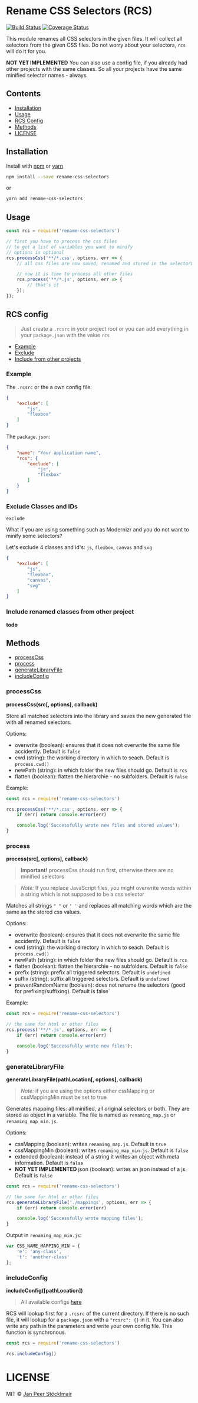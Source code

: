 # Rename CSS Selectors (RCS)

[![Build Status](https://travis-ci.org/JPeer264/node-rename-css-selectors.svg?branch=master)](https://travis-ci.org/JPeer264/node-rename-css-selectors)
[![Coverage Status](https://coveralls.io/repos/github/JPeer264/node-rename-css-selectors/badge.svg?branch=master)](https://coveralls.io/github/JPeer264/node-rename-css-selectors?branch=master)

This module renames all CSS selectors in the given files. It will collect all selectors from the given CSS files. Do not worry about your selectors, `rcs` will do it for you.

**NOT YET IMPLEMENTED** You can also use a config file, if you already had other projects with the same classes. So all your projects have the same minified selector names - always.

## Contents

- [Installation](#installation)
- [Usage](#usage)
- [RCS Config](#rcs-config)
- [Methods](#methods)
- [LICENSE](#license)

## Installation

Install with [npm](https://docs.npmjs.com/cli/install) or [yarn](https://yarnpkg.com/en/docs/install)

```sh
npm install --save rename-css-selectors
```
or
```sh
yarn add rename-css-selectors
```

## Usage

```js
const rcs = require('rename-css-selectors')

// first you have to process the css files
// to get a list of variables you want to minify
// options is optional
rcs.processCss('**/*.css', options, err => {
    // all css files are now saved, renamed and stored in the selectorLibrary

    // now it is time to process all other files
    rcs.process('**/*.js', options, err => {
        // that's it
    });
});
```

## RCS config

> Just create a `.rcsrc` in your project root or you can add everything in your `package.json` with the value `rcs`

- [Example](#example)
- [Exclude](#exclude-classes-and-ids)
- [Include from other projects](#include-renamed-classes-from-other-project)

### Example

The `.rcsrc` or the a own config file:

```json
{
    "exclude": [
        "js",
        "flexbox"
    ]
}
```

The `package.json`:

```json
{
    "name": "Your application name",
    "rcs": {
        "exclude": [
            "js",
            "flexbox"
        ]
    }
}
```

### Exclude Classes and IDs

`exclude`

What if you are using something such as Modernizr and you do not want to minify some selectors?

Let's exclude 4 classes and id's: `js`, `flexbox`, `canvas` and `svg`

```json
{
    "exclude": [
        "js",
        "flexbox",
        "canvas",
        "svg"
    ]
}
```

### Include renamed classes from other project

**todo**

## Methods

- [processCss](#processcss)
- [process](#process)
- [generateLibraryFile](#generatelibraryfile)
- [includeConfig](#includeconfig)

### processCss

**processCss(src[, options], callback)**

Store all matched selectors into the library and saves the new generated file with all renamed selectors.

Options:

- overwrite (boolean): ensures that it does not overwrite the same file accidently. Default is `false`
- cwd (string): the working directory in which to seach. Default is `process.cwd()`
- newPath (string): in which folder the new files should go. Default is `rcs`
- flatten (boolean): flatten the hierarchie - no subfolders. Default is `false`

Example:

```js
const rcs = require('rename-css-selectors')

rcs.processCss('**/*.css', options, err => {
    if (err) return console.error(err)

    console.log('Successfully wrote new files and stored values');
}
```

### process

**process(src[, options], callback)**

> **Important!** processCss should run first, otherwise there are no minified selectors

> *Note:* If you replace JavaScript files, you might overwrite words within a string which is not supposed to be a css selector

Matches all strings `" "` or `' '` and replaces all matching words which are the same as the stored css values.

Options:

- overwrite (boolean): ensures that it does not overwrite the same file accidently. Default is `false`
- cwd (string): the working directory in which to seach. Default is `process.cwd()`
- newPath (string): in which folder the new files should go. Default is `rcs`
- flatten (boolean): flatten the hierarchie - no subfolders. Default is `false`
- prefix (string): prefix all triggered selectors. Default is `undefined`
- suffix (string): suffix all triggered selectors. Default is `undefined`
- preventRandomName (boolean): does not rename the selectors (good for prefixing/suffixing). Default is false`

Example:

```js
const rcs = require('rename-css-selectors')

// the same for html or other files
rcs.process('**/*.js', options, err => {
    if (err) return console.error(err)

    console.log('Successfully wrote new files');
}
```

### generateLibraryFile

**generateLibraryFile(pathLocation[, options], callback)**

> *Note:* if you are using the options either cssMapping or cssMappingMin must be set to true

Generates mapping files: all minified, all original selectors or both. They are stored as object in a variable. The file is named as `renaming_map.js` or `renaming_map_min.js`.

Options:

- cssMapping (boolean): writes `renaming_map.js`. Default is `true`
- cssMappingMin (boolean): writes `renaming_map_min.js`. Default is `false`
- extended (boolean): instead of a string it writes an object with meta information. Default is `false`
- **NOT YET IMPLEMENTED** json (boolean): writes an json instead of a js. Default is `false`

```js
const rcs = require('rename-css-selectors')

// the same for html or other files
rcs.generateLibraryFile('./mappings', options, err => {
    if (err) return console.error(err)

    console.log('Successfully wrote mapping files');
}
```

Output in `renaming_map_min.js`:

```js
var CSS_NAME_MAPPING_MIN = {
    'e': 'any-class',
    't': 'another-class'
};
```

### includeConfig

**includeConfig([pathLocation])**

> All available configs [here](#rcs-config)

RCS will lookup first for a `.rcsrc` of the current directory. If there is no such file, it will lookup for a `package.json` with a `"rcsrc": {}` in it. You can also write any path in the parameters and write your own config file. This function is synchronous.

```js
const rcs = require('rename-css-selectors')

rcs.includeConfig()
```

# LICENSE

MIT © [Jan Peer Stöcklmair](https://www.jpeer.at)
